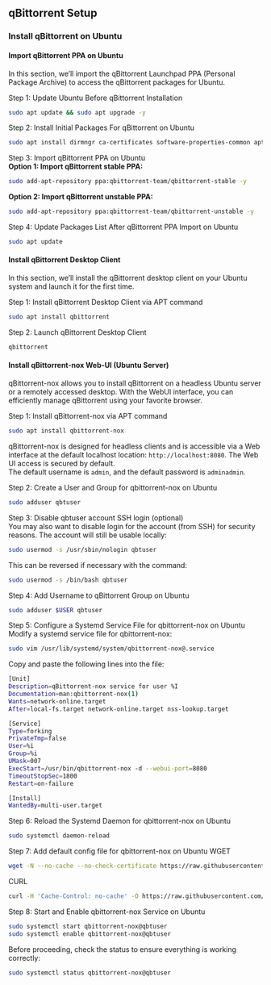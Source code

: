 ## qBittorrent Setup

### Install qBittorrent on Ubuntu
#### Import qBittorrent PPA on Ubuntu
In this section, we’ll import the qBittorrent Launchpad PPA (Personal Package Archive) to access the qBittorrent packages for Ubuntu.

Step 1: Update Ubuntu Before qBittorrent Installation
```bash
sudo apt update && sudo apt upgrade -y
```

Step 2: Install Initial Packages For qBittorrent on Ubuntu
```bash
sudo apt install dirmngr ca-certificates software-properties-common apt-transport-https
```

Step 3: Import qBittorrent PPA on Ubuntu  
**Option 1: Import qBittorrent stable PPA:**
```bash
sudo add-apt-repository ppa:qbittorrent-team/qbittorrent-stable -y
```

**Option 2: Import qBittorrent unstable PPA:**
```bash
sudo add-apt-repository ppa:qbittorrent-team/qbittorrent-unstable -y
```

Step 4: Update Packages List After qBittorrent PPA Import on Ubuntu
```bash
sudo apt update
```

#### Install qBittorrent Desktop Client
In this section, we’ll install the qBittorrent desktop client on your Ubuntu system and launch it for the first time.  

Step 1: Install qBittorrent Desktop Client via APT command
```bash
sudo apt install qbittorrent
```

Step 2: Launch qBittorrent Desktop Client
```bash
qbittorrent
```

#### Install qBittorrent-nox Web-UI (Ubuntu Server)
qBittorrent-nox allows you to install qBittorrent on a headless Ubuntu server or a remotely accessed desktop. With the WebUI interface, you can efficiently manage qBittorrent using your favorite browser.

Step 1: Install qBittorrent-nox via APT command
```bash
sudo apt install qbittorrent-nox
```
qBittorrent-nox is designed for headless clients and is accessible via a Web interface at the default localhost location: `http://localhost:8080`. The Web UI access is secured by default.  
The default username is `admin`, and the default password is `adminadmin`.  

Step 2: Create a User and Group for qbittorrent-nox on Ubuntu
```bash
sudo adduser qbtuser
```

Step 3: Disable qbtuser account SSH login (optional)  
You may also want to disable login for the account (from SSH) for security reasons. The account will still be usable locally:
```bash
sudo usermod -s /usr/sbin/nologin qbtuser
```
This can be reversed if necessary with the command:
```bash
sudo usermod -s /bin/bash qbtuser
```

Step 4: Add Username to qBittorrent Group on Ubuntu
```bash
sudo adduser $USER qbtuser
```

Step 5: Configure a Systemd Service File for qbittorrent-nox on Ubuntu  
Modify a systemd service file for qbittorrent-nox:
```bash
sudo vim /usr/lib/systemd/system/qbittorrent-nox@.service
```
Copy and paste the following lines into the file:
```bash
[Unit]
Description=qBittorrent-nox service for user %I
Documentation=man:qbittorrent-nox(1)
Wants=network-online.target
After=local-fs.target network-online.target nss-lookup.target

[Service]
Type=forking
PrivateTmp=false
User=%i
Group=%i
UMask=007
ExecStart=/usr/bin/qbittorrent-nox -d --webui-port=8080
TimeoutStopSec=1800
Restart=on-failure

[Install]
WantedBy=multi-user.target
```

Step 6: Reload the Systemd Daemon for qbittorrent-nox on Ubuntu
```bash
sudo systemctl daemon-reload
```

Step 7: Add default config file for qbittorrent-nox on Ubuntu
WGET
``` bash
wget -N --no-cache --no-check-certificate https://raw.githubusercontent.com/carry0987/Linux-Script/master/book_source/qBittorrent/setup-qbttorrent-conf.sh && chmod +x setup-qbttorrent-conf.sh && bash setup-qbttorrent-conf.sh
```
CURL
```bash
curl -H 'Cache-Control: no-cache' -O https://raw.githubusercontent.com/carry0987/Linux-Script/master/book_source/qBittorrent/setup-qbttorrent-conf.sh && chmod +x setup-qbttorrent-conf.sh && bash setup-qbttorrent-conf.sh
```

Step 8: Start and Enable qbittorrent-nox Service on Ubuntu
```bash
sudo systemctl start qbittorrent-nox@qbtuser
sudo systemctl enable qbittorrent-nox@qbtuser
```
Before proceeding, check the status to ensure everything is working correctly:
```bash
sudo systemctl status qbittorrent-nox@qbtuser
```
